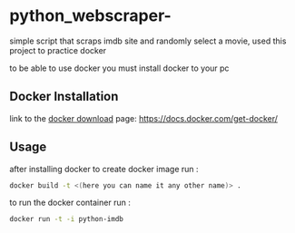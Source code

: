 # python_webscraper-
simple script that scraps imdb site and randomly select a movie, used this project to practice docker

to be able to use docker you must install docker to your pc 

## Docker Installation

link to the [docker download](https://docs.docker.com/get-docker/) page: https://docs.docker.com/get-docker/

## Usage

after installing docker  to create docker image run : 

```bash
docker build -t <(here you can name it any other name)> .
```

to run the docker container run : 

```bash
docker run -t -i python-imdb 
```


